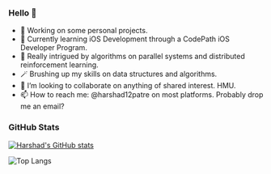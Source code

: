 ### Hello 👋

- 🔭 Working on some personal projects.
- 🌱 Currently learning iOS Development through a CodePath iOS Developer Program. 
- 🎈 Really intrigued by algorithms on parallel systems and distributed reinforcement learning.
- 🪄 Brushing up my skills on data structures and algorithms.
- 👯 I’m looking to collaborate on anything of shared interest. HMU.
- 📫 How to reach me: @harshad12patre on most platforms. Probably drop me an email?

### GitHub Stats

[![Harshad's GitHub stats](https://github-readme-stats.vercel.app/api?username=harshad12patre)]()

![Top Langs](https://github-readme-stats.vercel.app/api/top-langs/?username=harshad12patre)
